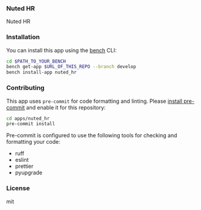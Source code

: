 ### Nuted HR

Nuted HR

### Installation

You can install this app using the [bench](https://github.com/frappe/bench) CLI:

```bash
cd $PATH_TO_YOUR_BENCH
bench get-app $URL_OF_THIS_REPO --branch develop
bench install-app nuted_hr
```

### Contributing

This app uses `pre-commit` for code formatting and linting. Please [install pre-commit](https://pre-commit.com/#installation) and enable it for this repository:

```bash
cd apps/nuted_hr
pre-commit install
```

Pre-commit is configured to use the following tools for checking and formatting your code:

- ruff
- eslint
- prettier
- pyupgrade

### License

mit
